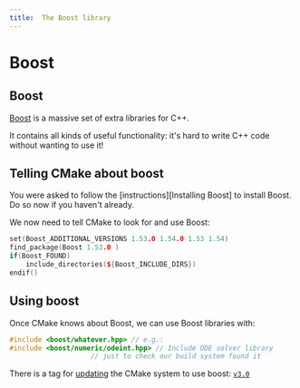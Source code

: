```yaml
---
title:  The Boost library
---
```



Boost
=====

Boost
-----

[Boost](http://www.boost.org/) is a massive set of extra libraries for C++.

It contains all kinds of useful functionality: it's hard to write C++ code without wanting to use it!

Telling CMake about boost
-----------------------

You were asked to follow the [instructions][Installing Boost] to install Boost. Do so now if you haven't already.

We now need to tell CMake to look for and use Boost:

``` cpp
set(Boost_ADDITIONAL_VERSIONS 1.53.0 1.54.0 1.53 1.54)
find_package(Boost 1.53.0 )
if(Boost_FOUND)
	include_directories(${Boost_INCLUDE_DIRS})
endif()
```

Using boost
-----------

Once CMake knows about Boost, we can use Boost libraries with:

``` cpp
#include <boost/whatever.hpp> // e.g.:
#include <boost/numeric/odeint.hpp> // Include ODE solver library
					// just to check our build system found it
```

There is a tag for [updating](https://github.com/UCL/rsd-cppcourse-example/compare/v2.9...v3.0) the CMake system to use boost: [`v3.0`](https://github.com/UCL/rsd-cppcourse-example/blob/v2.9/reactor/src)
